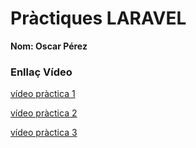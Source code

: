 # Pràctiques LARAVEL
**Nom: Oscar Pérez**

### Enllaç Vídeo

[vídeo pràctica 1](https://drive.google.com/file/d/1Yz9_lQwTwiXtK40Hs62lP5mSiPauA_BI/view?usp=sharing)

[vídeo pràctica 2](https://drive.google.com/file/d/1M3hCQFDe7UAkIoxoVdDoP7FDpWn0fngv/view?usp=sharing)

[vídeo pràctica 3](https://drive.google.com/file/d/1DYvF7u8YNkly1NlZmjTC4igaDTVfF4eZ/view?usp=sharing)